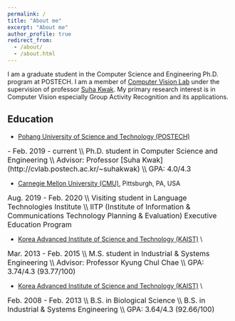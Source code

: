 ```yaml
---
permalink: /
title: "About me"
excerpt: "About me"
author_profile: true
redirect_from: 
  - /about/
  - /about.html
---
```


I am a graduate student in the Computer Science and Engineering Ph.D. program at POSTECH. 
I am a member of [Computer Vision Lab](https://cvlab.postech.ac.kr) 
under the supervision of professor [Suha Kwak](http://cvlab.postech.ac.kr/~suhakwak).
My primary research interest is in Computer Vision especially Group Activity Recognition and its applications. 

## Education
- [Pohang University of Science and Technology (POSTECH)](https://postech.ac.kr)
<font size="3">
- Feb. 2019 - current \\
Ph.D. student in Computer Science and Engineering \\
Advisor: Professor [Suha Kwak](http://cvlab.postech.ac.kr/~suhakwak) \\
GPA: 4.0/4.3
</font>

- [Carnegie Mellon University (CMU)](https://www.cmu.edu/), Pittsburgh, PA, USA
<font size="3">
Aug. 2019 - Feb. 2020 \\
Visiting student in Language Technologies Institute \\
IITP (Institute of Information & Communications Technology Planning & Evaluation) Executive Education Program
</font>

- [Korea Advanced Institute of Science and Technology (KAIST)](https://www.kaist.ac.kr/en/) \\
<font size="3">
Mar. 2013 - Feb. 2015 \\
M.S. student in Industrial & Systems Engineering \\
Advisor: Professor Kyung Chul Chae \\
GPA: 3.74/4.3 (93.77/100)
</font>

- [Korea Advanced Institute of Science and Technology (KAIST)](https://www.kaist.ac.kr/en/) \\
<font size="3">
Feb. 2008 - Feb. 2013 \\
B.S. in Biological Science \\
B.S. in Industrial & Systems Engineering \\
GPA: 3.64/4.3 (92.66/100)
</font>